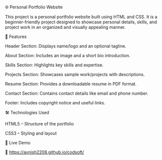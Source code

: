 🌐 Personal Portfolio Website

This project is a personal portfolio website built using HTML and CSS. It is a beginner-friendly project designed to showcase personal details, skills, and project work in an organized and visually appealing manner.

📖 Features

Header Section: Displays name/logo and an optional tagline.

About Section: Includes an image and a short bio introduction.

Skills Section: Highlights key skills and expertise.

Projects Section: Showcases sample work/projects with descriptions.

Resume Section: Provides a downloadable resume in PDF format.

Contact Section: Contains contact details like email and phone number.

Footer: Includes copyright notice and useful links.

🛠️ Technologies Used

HTML5 – Structure of the portfolio

CSS3 – Styling and layout

🚀 Live Demo

🔗 https://avnish2208.github.io/codsoft/



